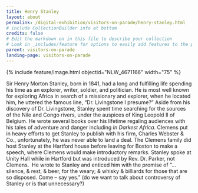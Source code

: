 ```yaml
---
title: Henry Stanley
layout: about
permalink: /digital-exhibition/visitors-on-parade/henry-stanley.html
# include CollectionBuilder info at bottom
credits: false
# Edit the markdown on in this file to describe your collection
# Look in _includes/feature for options to easily add features to the page
parent: visitors-on-parade
landing-page: visitors-on-parade
---
```


{% include feature/image.html objectid="NLW_4671166" width="75" %}

Sir Henry Morton Stanley, born in 1841, had a long and fulfilling life spending his time as an explorer, writer, soldier, and politician. He is most well known for exploring Africa in search of a missionary and explorer, when he located him, he uttered the famous line, “Dr. Livingstone I presume?” Aside from his discovery of Dr. Livingstone, Stanley spent time searching for the sources of the Nile and Congo rivers, under the auspices of King Leopold II of Belgium. He wrote several books over his lifetime regaling audiences with his tales of adventure and danger including _In Darkest Africa_. Clemens put in heavy efforts to get Stanley to publish with his firm, Charles Webster & Co., unfortunately, he was never able to land a deal. The Clemens family did host Stanley at the Hartford house before leaving for Boston to make a speech, where Clemens would make introductory remarks. Stanley spoke at Unity Hall while in Hartford but was introduced by Rev. Dr. Parker, not Clemens.  He wrote to Stanley and enticed him with the promise of “…silence, & rest, & beer, for the weary; & whisky & billiards for those that are so disposed. Come – say yes.” (do we want to talk about controversy of Stanley or is that unnecessary?) 
